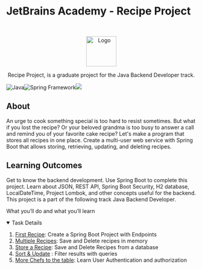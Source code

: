 # JetBrains Academy - Recipe Project

<br />
<p align="center">
  <a href="https://hyperskill.org/projects/130">
    <img src="https://ictacademy.com.ng/wp-content/uploads/2020/02/1200px-JetBrains_Logo_2016.svg_.png" alt="Logo" height="80">
  </a>

<p align="center">Recipe Project, is a graduate project for the Java Backend Developer track.
  
  
<img src="https://img.icons8.com/color/30/000000/java-coffee-cup-logo--v1.png" alt="Java"><img src="https://img.icons8.com/color/30/000000/spring-logo.png" alt="Spring Framework"><img src="https://img.icons8.com/color/30/000000/postgreesql.png"/>
</p>

## About

An urge to cook something special is too hard to resist sometimes. But what if you lost the recipe? Or your beloved grandma is too busy to answer a call and remind you of your favorite cake recipe? Let's make a program that stores all recipes in one place. Create a multi-user web service with Spring Boot that allows storing, retrieving, updating, and deleting recipes.
## Learning Outcomes

Get to know the backend development. Use Spring Boot to complete this project. Learn about JSON, REST API, Spring Boot Security, H2 database, LocalDateTime, Project Lombok, and other concepts useful for the backend.
This project is a part of the following track
Java Backend Developer.

What you’ll do and what you’ll learn

<details open="open">
  <summary>Task Details</summary>
  <ol>
  <li><a href="tasks/1-first-recipe/README.md">First Recipe</a>: Create a Spring Boot Project with Endpoints</li>
  <li><a href="tasks/2-multiple-recipes/README.md">Multiple Recipes</a>: Save and Delete recipes in memory</li>
  <li><a href="tasks/3-store-a-recipe/README.md">Store a Recipe</a>: Save and Delete Recipes from a database</li>
  <li><a href="tasks/4-sort-and-update/README.md">Sort & Update</a> : Filter results with queries</li>
  <li><a href="tasks/5-more-chefs-to-the-table/README.md">More Chefs to the table</a>: Learn User Authentication and authorization</li>
  </ol>
</details>
